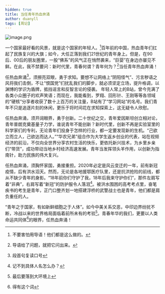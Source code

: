 ```yaml
---
hidden: true
title: 当任青年热血奔涌
author: duanyll
tags: [周记]
---
```


![image.png](https://i.loli.net/2020/08/09/pBUsgSljDd2hoe3.png)

一个国家最好看的风景，就是这个国家的年轻人。[^1]百年前的中国，热血青年们扛起了民族复兴的大旗；如今，大任正落到我们21世纪的青年身上。但是，在90后、00后的朋友圈里，一股“佛系”的风气正在悄然袭来，“巨婴”在身边亦屡见不鲜。在此，我不禁要问：新时代里，青春何谓？青年何为？[^2]当任青年热血奔涌！

[^1]: 不要害怕用导语！他们都是这么做的。

[^2]: 导语给了问题，就把它问出来。

任热血奔涌[^3]，须擦亮双眼，勇于求知。要想不让网络上“阴阳怪气”、污言秽语之风将我们击倒，不让“恨国党”们扰乱我们的脚步，就必须坚定立场，提升格调，以渊博的学识为盾牌，抵挡谣言和反智言论的侵袭。
年轻人常上的B站，曾今充满了各类小众圈子的欢声笑语；而现在，我能看到，罗翔、回形针、王刚等等各领域的“硬核”分享者收获了数十上百万的关注量，B站有了“学习网站”的名号。我们青年不只是追逐片刻的休闲，更乐于将时间花在求知探索上，这无疑令人欣慰。

[^3]: 段首句复读口号

任热血奔涌，须开阔眼界，勇于创新。二十世纪之交，青年爱因斯坦创立相对论，青年普朗克奠基量子力学，谁说青年不能创新？新时代里，创新不再是实验室里的科学家们的专利，无论青年们投身于怎样的行业，都一定要发现新的生机。“己欲立而立人，己欲达而达人。”“华农兄弟”组合作为大学生返乡创业的代表，站在视频经济的前沿，不仅向全世界分享农村生活的快乐，更依托新兴技术，为乡里乡亲们“带货”，成功带动当地乡村经济高速发展。青年当发挥领头羊作用，以创新为指南针，助力民族的伟大复兴。

任热血奔涌，须胸怀家国，勇接重担。2020年必定是风云变迁的一年，前有新冠疫情，后有洪水滔天。然而，无论是各地援鄂医疗队里，还是抗洪抢险的前线，都从不缺少青年的身影。“18年前你们守护了我，18年后我来守护你们”，那件左肩写着“非典”，右肩写着“新冠”的防护服令人落泪[^4]。被洪水围困的高考考点里，奋笔疾书的考生是青年，正门口整齐划一地搭建浮桥的武警战士也是青年，他们都是肩负重任的人。

[^4]: 记不到具体人名怎么办？

“青年之于国家，有如新鲜细胞之于人体”。如今中美关系交恶，中印边界纷扰不断，冷战以来的世界格局面临着前所未有的考验[^5]。青春年华的我们，更要以人类命运共同体[^6]的眼界，任热血奔涌！

[^5]: 最后要落到大环境上

[^6]: 得有这个词

